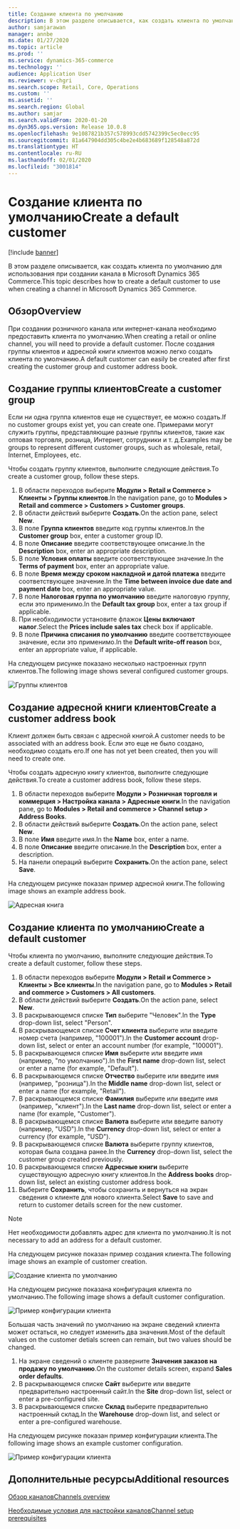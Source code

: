 ```yaml
---
title: Создание клиента по умолчанию
description: В этом разделе описывается, как создать клиента по умолчанию для использования при создании канала в Microsoft Dynamics 365 Commerce.
author: samjarawan
manager: annbe
ms.date: 01/27/2020
ms.topic: article
ms.prod: ''
ms.service: dynamics-365-commerce
ms.technology: ''
audience: Application User
ms.reviewer: v-chgri
ms.search.scope: Retail, Core, Operations
ms.custom: ''
ms.assetid: ''
ms.search.region: Global
ms.author: samjar
ms.search.validFrom: 2020-01-20
ms.dyn365.ops.version: Release 10.0.8
ms.openlocfilehash: 9e1087821b357c578993cdd5742399c5ec0ecc95
ms.sourcegitcommit: 81a647904dd305c4be2e4b683689f128548a872d
ms.translationtype: HT
ms.contentlocale: ru-RU
ms.lasthandoff: 02/01/2020
ms.locfileid: "3001814"
---
```

# <a name="create-a-default-customer"></a><span data-ttu-id="15784-103">Создание клиента по умолчанию</span><span class="sxs-lookup"><span data-stu-id="15784-103">Create a default customer</span></span>


[!include [banner](includes/banner.md)]

<span data-ttu-id="15784-104">В этом разделе описывается, как создать клиента по умолчанию для использования при создании канала в Microsoft Dynamics 365 Commerce.</span><span class="sxs-lookup"><span data-stu-id="15784-104">This topic describes how to create a default customer to use when creating a channel in Microsoft Dynamics 365 Commerce.</span></span>

## <a name="overview"></a><span data-ttu-id="15784-105">Обзор</span><span class="sxs-lookup"><span data-stu-id="15784-105">Overview</span></span>

<span data-ttu-id="15784-106">При создании розничного канала или интернет-канала необходимо предоставить клиента по умолчанию.</span><span class="sxs-lookup"><span data-stu-id="15784-106">When creating a retail or online channel, you will need to provide a default customer.</span></span> <span data-ttu-id="15784-107">После создания группы клиентов и адресной книги клиентов можно легко создать клиента по умолчанию.</span><span class="sxs-lookup"><span data-stu-id="15784-107">A default customer can easily be created after first creating the customer group and customer address book.</span></span>

## <a name="create-a-customer-group"></a><span data-ttu-id="15784-108">Создание группы клиентов</span><span class="sxs-lookup"><span data-stu-id="15784-108">Create a customer group</span></span>

<span data-ttu-id="15784-109">Если ни одна группа клиентов еще не существует, ее можно создать.</span><span class="sxs-lookup"><span data-stu-id="15784-109">If no customer groups exist yet, you can create one.</span></span> <span data-ttu-id="15784-110">Примерами могут служить группы, представляющие разные группы клиентов, такие как оптовая торговля, розница, Интернет, сотрудники и т. д.</span><span class="sxs-lookup"><span data-stu-id="15784-110">Examples may be groups to represent different customer groups, such as wholesale, retail, Internet, Employees, etc.</span></span>

<span data-ttu-id="15784-111">Чтобы создать группу клиентов, выполните следующие действия.</span><span class="sxs-lookup"><span data-stu-id="15784-111">To create a customer group, follow these steps.</span></span>

1. <span data-ttu-id="15784-112">В области переходов выберите **Модули \> Retail и Commerce \> Клиенты \> Группы клиентов**.</span><span class="sxs-lookup"><span data-stu-id="15784-112">In the navigation pane, go to **Modules \> Retail and commerce \> Customers \> Customer groups**.</span></span>
1. <span data-ttu-id="15784-113">В области действий выберите **Создать**.</span><span class="sxs-lookup"><span data-stu-id="15784-113">On the action pane, select **New**.</span></span>
1. <span data-ttu-id="15784-114">В поле **Группа клиентов** введите код группы клиентов.</span><span class="sxs-lookup"><span data-stu-id="15784-114">In the **Customer group** box, enter a customer group ID.</span></span>
1. <span data-ttu-id="15784-115">В поле **Описание** введите соответствующее описание.</span><span class="sxs-lookup"><span data-stu-id="15784-115">In the **Description** box, enter an appropriate description.</span></span>
1. <span data-ttu-id="15784-116">В поле **Условия оплаты** введите соответствующее значение.</span><span class="sxs-lookup"><span data-stu-id="15784-116">In the **Terms of payment** box, enter an appropriate value.</span></span>
1. <span data-ttu-id="15784-117">В поле **Время между сроком накладной и датой платежа** введите соответствующее значение.</span><span class="sxs-lookup"><span data-stu-id="15784-117">In the **Time between invoice due date and payment date** box, enter an appropriate value.</span></span>
1. <span data-ttu-id="15784-118">В поле **Налоговая группа по умолчанию** введите налоговую группу, если это применимо.</span><span class="sxs-lookup"><span data-stu-id="15784-118">In the **Default tax group** box, enter a tax group if applicable.</span></span>
1. <span data-ttu-id="15784-119">При необходимости установите флажок **Цены включают налог**.</span><span class="sxs-lookup"><span data-stu-id="15784-119">Select the **Prices include sales tax** check box if applicable.</span></span>
1. <span data-ttu-id="15784-120">В поле **Причина списания по умолчанию** введите соответствующее значение, если это применимо.</span><span class="sxs-lookup"><span data-stu-id="15784-120">In the **Default write-off reason** box, enter an appropriate value, if applicable.</span></span>

<span data-ttu-id="15784-121">На следующем рисунке показано несколько настроенных групп клиентов.</span><span class="sxs-lookup"><span data-stu-id="15784-121">The following image shows several configured customer groups.</span></span>

![Группы клиентов](media/customer-groups.png)

## <a name="create-a-customer-address-book"></a><span data-ttu-id="15784-123">Создание адресной книги клиентов</span><span class="sxs-lookup"><span data-stu-id="15784-123">Create a customer address book</span></span>

<span data-ttu-id="15784-124">Клиент должен быть связан с адресной книгой.</span><span class="sxs-lookup"><span data-stu-id="15784-124">A customer needs to be associated with an address book.</span></span> <span data-ttu-id="15784-125">Если это еще не было создано, необходимо создать его.</span><span class="sxs-lookup"><span data-stu-id="15784-125">If one has not yet been created, then you will need to create one.</span></span>

<span data-ttu-id="15784-126">Чтобы создать адресную книгу клиентов, выполните следующие действия.</span><span class="sxs-lookup"><span data-stu-id="15784-126">To create a customer address book, follow these steps.</span></span>

1. <span data-ttu-id="15784-127">В области переходов выберите **Модули \> Розничная торговля и коммерция \> Настройка канала \> Адресные книги**.</span><span class="sxs-lookup"><span data-stu-id="15784-127">In the navigation pane, go to **Modules \> Retail and commerce \> Channel setup \> Address Books**.</span></span>
1. <span data-ttu-id="15784-128">В области действий выберите **Создать**.</span><span class="sxs-lookup"><span data-stu-id="15784-128">On the action pane, select **New**.</span></span>
1. <span data-ttu-id="15784-129">В поле **Имя** введите имя.</span><span class="sxs-lookup"><span data-stu-id="15784-129">In the **Name** box, enter a name.</span></span>
1. <span data-ttu-id="15784-130">В поле **Описание** введите описание.</span><span class="sxs-lookup"><span data-stu-id="15784-130">In the **Description** box, enter a description.</span></span>
1. <span data-ttu-id="15784-131">На панели операций выберите **Сохранить**.</span><span class="sxs-lookup"><span data-stu-id="15784-131">On the action pane, select **Save**.</span></span>

<span data-ttu-id="15784-132">На следующем рисунке показан пример адресной книги.</span><span class="sxs-lookup"><span data-stu-id="15784-132">The following image shows an example address book.</span></span>

![Адресная книга](media/address-book.png)

## <a name="create-a-default-customer"></a><span data-ttu-id="15784-134">Создание клиента по умолчанию</span><span class="sxs-lookup"><span data-stu-id="15784-134">Create a default customer</span></span>

<span data-ttu-id="15784-135">Чтобы клиента по умолчанию, выполните следующие действия.</span><span class="sxs-lookup"><span data-stu-id="15784-135">To create a default customer, follow these steps.</span></span>

1. <span data-ttu-id="15784-136">В области переходов выберите **Модули \> Retail и Commerce \> Клиенты \> Все клиенты**.</span><span class="sxs-lookup"><span data-stu-id="15784-136">In the navigation pane, go to **Modules \> Retail and commerce \> Customers \> All customers**.</span></span>
1. <span data-ttu-id="15784-137">В области действий выберите **Создать**.</span><span class="sxs-lookup"><span data-stu-id="15784-137">On the action pane, select **New**.</span></span>
1. <span data-ttu-id="15784-138">В раскрывающемся списке **Тип** выберите "Человек".</span><span class="sxs-lookup"><span data-stu-id="15784-138">In the **Type** drop-down list, select "Person".</span></span>
1. <span data-ttu-id="15784-139">В раскрывающемся списке **Счет клиента** выберите или введите номер счета (например, "100001").</span><span class="sxs-lookup"><span data-stu-id="15784-139">In the **Customer account** drop-down list, select or enter an account number (for example, "100001").</span></span>
1. <span data-ttu-id="15784-140">В раскрывающемся списке **Имя** выберите или введите имя (например, "по умолчанию").</span><span class="sxs-lookup"><span data-stu-id="15784-140">In the **First name** drop-down list, select or enter a name (for example, "Default").</span></span>
1. <span data-ttu-id="15784-141">В раскрывающемся списке **Отчество** выберите или введите имя (например, "розница").</span><span class="sxs-lookup"><span data-stu-id="15784-141">In the **Middle name** drop-down list, select or enter a name (for example, "Retail").</span></span>
1. <span data-ttu-id="15784-142">В раскрывающемся списке **Фамилия** выберите или введите имя (например, "клиент").</span><span class="sxs-lookup"><span data-stu-id="15784-142">In the **Last name** drop-down list, select or enter a name (for example, "Customer").</span></span>
1. <span data-ttu-id="15784-143">В раскрывающемся списке **Валюта** выберите или введите валюту (например, "USD").</span><span class="sxs-lookup"><span data-stu-id="15784-143">In the **Currency** drop-down list, select or enter a currency (for example, "USD").</span></span>
1. <span data-ttu-id="15784-144">В раскрывающемся списке **Валюта** выберите группу клиентов, которая была создана ранее.</span><span class="sxs-lookup"><span data-stu-id="15784-144">In the **Currency** drop-down list, select the customer group created previously.</span></span>
1. <span data-ttu-id="15784-145">В раскрывающемся списке **Адресные книги** выберите существующую адресную книгу клиентов.</span><span class="sxs-lookup"><span data-stu-id="15784-145">In the **Address books**  drop-down list, select an existing customer address book.</span></span>
1. <span data-ttu-id="15784-146">Выберите **Сохранить**, чтобы сохранить и вернуться на экран сведения о клиенте для нового клиента.</span><span class="sxs-lookup"><span data-stu-id="15784-146">Select **Save** to save and return to customer details screen for the new customer.</span></span>

> [!NOTE]
> <span data-ttu-id="15784-147">Нет необходимости добавлять адрес для клиента по умолчанию.</span><span class="sxs-lookup"><span data-stu-id="15784-147">It is not necessary to add an address for a default customer.</span></span>

<span data-ttu-id="15784-148">На следующем рисунке показан пример создания клиента.</span><span class="sxs-lookup"><span data-stu-id="15784-148">The following image shows an example of customer creation.</span></span>

![Создание клиента по умолчанию](media/default-customer-creation.png)

<span data-ttu-id="15784-150">На следующем рисунке показана конфигурация клиента по умолчанию.</span><span class="sxs-lookup"><span data-stu-id="15784-150">The following image shows a default customer configuration.</span></span>

![Пример конфигурации клиента](media/default-customer-configuration1.png)

<span data-ttu-id="15784-152">Большая часть значений по умолчанию на экране сведений клиента может остаться, но следует изменить два значения.</span><span class="sxs-lookup"><span data-stu-id="15784-152">Most of the default values on the customer detials screen can remain, but two values should be changed.</span></span>

1. <span data-ttu-id="15784-153">На экране сведений о клиенте разверните **Значения заказов на продажу по умолчанию**.</span><span class="sxs-lookup"><span data-stu-id="15784-153">On the customer details screen, expand **Sales order defaults**.</span></span>
1. <span data-ttu-id="15784-154">В раскрывающемся списке **Сайт** выберите или введите предварительно настроенный сайт.</span><span class="sxs-lookup"><span data-stu-id="15784-154">In the **Site** drop-down list, select or enter a pre-configured site.</span></span>
1. <span data-ttu-id="15784-155">В раскрывающемся списке **Склад** выберите предварительно настроенный склад.</span><span class="sxs-lookup"><span data-stu-id="15784-155">In the **Warehouse** drop-down list, and select or enter a pre-configured warehouse.</span></span>

<span data-ttu-id="15784-156">На следующем рисунке показан пример конфигурации клиента.</span><span class="sxs-lookup"><span data-stu-id="15784-156">The following image shows an example customer configuration.</span></span>

![Пример конфигурации клиента](media/default-customer-configuration2.png)

## <a name="additional-resources"></a><span data-ttu-id="15784-158">Дополнительные ресурсы</span><span class="sxs-lookup"><span data-stu-id="15784-158">Additional resources</span></span>

[<span data-ttu-id="15784-159">Обзор каналов</span><span class="sxs-lookup"><span data-stu-id="15784-159">Channels overview</span></span>](channels-overview.md)

[<span data-ttu-id="15784-160">Необходимые условия для настройки каналов</span><span class="sxs-lookup"><span data-stu-id="15784-160">Channel setup prerequisites</span></span>](channels-prerequisites.md)
